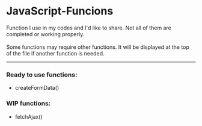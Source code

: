 # JavaScript-Funcions

  Function I use in my codes and I'd like to share. Not all of them are completed or working properly.
<br><br>
  Some functions may require other functions. It will be displayed at the top of the file if another function is needed.

<hr>
<h3>Ready to use functions:</h3>
<ul>
  <li>createFormData()</li>
</ul>

<h3>WIP functions:</h3>
<ul>
  <li>fetchAjax()</li>
</ul>
